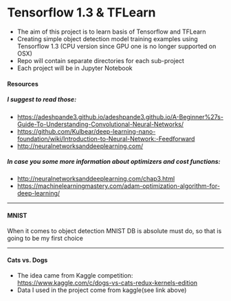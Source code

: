 # Tensorflow 1.3 & TFLearn
- The aim of this project is to learn basis of Tensorflow and TFLearn 
- Creating simple object detection model training examples using Tensorflow 1.3 (CPU version since GPU one is no longer supported on OSX) 
- Repo will contain separate directories for each sub-project
- Each project will be in Jupyter Notebook


#### Resources
##### I suggest to read those:
* https://adeshpande3.github.io/adeshpande3.github.io/A-Beginner%27s-Guide-To-Understanding-Convolutional-Neural-Networks/
* https://github.com/Kulbear/deep-learning-nano-foundation/wiki/Introduction-to-Neural-Network:-Feedforward
* http://neuralnetworksanddeeplearning.com/

##### In case you some more information about optimizers and cost functions:
* http://neuralnetworksanddeeplearning.com/chap3.html
* https://machinelearningmastery.com/adam-optimization-algorithm-for-deep-learning/


----------
#### MNIST 
When it comes to object detection MNIST DB is absolute must do, so that is going to be my first choice

----------
#### Cats vs. Dogs
- The idea came from Kaggle competition: https://www.kaggle.com/c/dogs-vs-cats-redux-kernels-edition
- Data I used in the project come from kaggle(see link above)


 